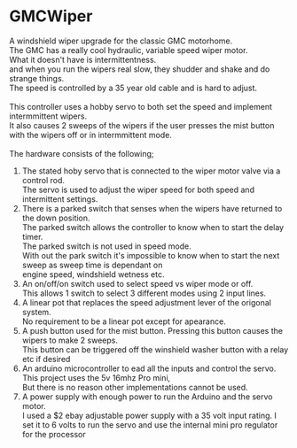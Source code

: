 GMCWiper
========
A windshield wiper upgrade for the classic GMC motorhome. <br>
The GMC has a really cool hydraulic, variable speed wiper motor. <br>
What it doesn't have is intermittentness. <br>
and when you run the wipers real slow, they shudder and shake and do strange things.<br>
The speed is controlled by a 35 year old cable and is hard to adjust.<br>
<br>
This controller uses a hobby servo to both set the speed and implement intermmittent wipers.<br>
It also causes 2 sweeps of the wipers if the user presses the mist button with the wipers off or in intermmittent mode.<br>
<br>
The hardware consists of the following;<br>
1. The stated hoby servo that is connected to the wiper motor valve via a control rod. <br>
    The servo is used to adjust the wiper speed for both speed and intermittent settings.<br>
2. There is a parked switch that senses when the wipers have returned to the down position. <br>
    The parked switch allows the controller to know when to start the delay timer. <br>
      The parked switch is not used in speed mode.<br>
    With out the park switch  it's impossible to know when to start the next sweep as sweep time is dependant on <br>
    engine speed, windshield wetness etc.<br>
3. An on/off/on switch used to select speed vs wiper mode or off. <br>
    This allows 1 switch to select 3 different modes using 2 input lines.<br>
4. A linear pot that replaces the speed adjustment lever of the origonal system.<br>
    No requirement to be a linear pot except for apearance.<br>
5. A push button used for the mist button. Pressing this button causes the wipers to make 2 sweeps.<br>
    This button can be triggered off the winshield washer button with a relay etc if desired<br>
6. An arduino microcontroller to ead all the inputs and control the servo. This project uses the 5v 16mhz Pro mini,<br>
    But there is no reason other implementations cannot be used.<br>
7. A power supply with enough power to run the Arduino and the servo motor.<br>
    I used a $2 ebay adjustable power supply with a 35 volt input rating. I set it to 6 volts to run the servo and use the internal mini pro regulator for the processor  
<br>
